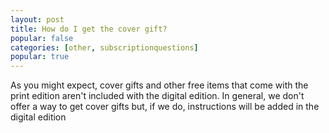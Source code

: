 ```yaml
---
layout: post
title: How do I get the cover gift?
popular: false
categories: [other, subscriptionquestions]
popular: true
---
```

As you might expect, cover gifts and other free items that come with the print edition aren't included with the digital edition. In general, we don't offer a way to get cover gifts but, if we do, instructions will be added in the digital edition
